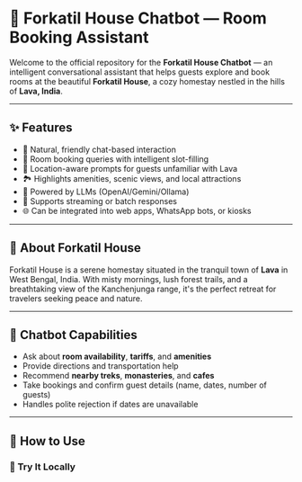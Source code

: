 # 🏡 Forkatil House Chatbot — Room Booking Assistant

Welcome to the official repository for the **Forkatil House Chatbot** — an intelligent conversational assistant that helps guests explore and book rooms at the beautiful **Forkatil House**, a cozy homestay nestled in the hills of **Lava, India**.

---

## ✨ Features

- 💬 Natural, friendly chat-based interaction
- 📅 Room booking queries with intelligent slot-filling
- 📍 Location-aware prompts for guests unfamiliar with Lava
- 🏞️ Highlights amenities, scenic views, and local attractions
- 🧠 Powered by LLMs (OpenAI/Gemini/Ollama)
- 🔁 Supports streaming or batch responses
- 🌐 Can be integrated into web apps, WhatsApp bots, or kiosks

---

## 📍 About Forkatil House

Forkatil House is a serene homestay situated in the tranquil town of **Lava** in West Bengal, India. With misty mornings, lush forest trails, and a breathtaking view of the Kanchenjunga range, it's the perfect retreat for travelers seeking peace and nature.

---

## 🤖 Chatbot Capabilities

- Ask about **room availability**, **tariffs**, and **amenities**
- Provide directions and transportation help
- Recommend **nearby treks**, **monasteries**, and **cafes**
- Take bookings and confirm guest details (name, dates, number of guests)
- Handles polite rejection if dates are unavailable

---

## 🚀 How to Use

### 🧪 Try It Locally
